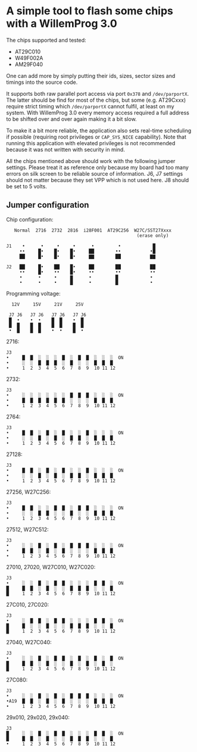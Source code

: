 A simple tool to flash some chips with a WillemProg 3.0
=======================================================

The chips supported and tested:
* AT29C010
* W49F002A
* AM29F040

One can add more by simply putting their ids, sizes, sector sizes and timings into the source code.

It supports both raw parallel port access via port `0x378` and `/dev/parportX`. The latter should be find for most of the chips, but some (e.g. AT29Cxxx) require strict timing which `/dev/parportX` cannot fulfil, at least on my system. With WillemProg 3.0 every memory access required a full address to be shifted over and over again making it a bit slow.

To make it a bit more reliable, the application also sets real-time scheduling if possible (requiring root privileges or `CAP_SYS_NICE` capability). Note that running this application with elevated privileges is not recommended because it was not written with security in mind.

All the chips mentioned above should work with the following jumper settings. Please treat it as reference only because my board had too many errors on silk screen to be reliable source of information. J6, J7 settings should not matter because they set VPP which is not used here. J8 should be set to 5 volts.

Jumper configuration
--------------------

Chip configuration:
```
   Normal  2716  2732  2816  i28F001  AT29C256  W27C/SST27Xxxx
                                                 (erase only)

J1    •      •     •     •      •         •            █
     ••     █•    █•    █•     ██        ••           •█
     ██     █•    █•    █•     ▇▇        ██           ▇▇

J2   ██     █•    ██    █•     ██        ██           ██
     ••     █•    ••    █•     ••        ••           ••
     •      •     •     ▇      •         █            •
     •      •     •     █      •         █            •
```

Programming voltage:
```
  12V     15V     21V     25V

 J7 J6   J7 J6   J7 J6   J7 J6
 █  •    •  •    █  █    •  █
 █  █    █  █    █  █    █  █
 •  █    █  █    •  •    █  •
```

2716:
```
J3
•     █  █  ░  ░  ░  █  ░  █  █  ░  ░  ░  ON
•     ░  ░  █  █  █  ░  █  ░  ░  █  █  █
•     1  2  3  4  5  6  7  8  9  10 11 12
```

2732:
```
J3
•     ░  ░  ░  ░  ░  ░  █  █  █  ░  ░  ░  ON
•     █  █  █  █  █  █  ░  ░  ░  █  █  █
•     1  2  3  4  5  6  7  8  9  10 11 12
```

2764:
```
J3
•     █  █  ░  █  ░  █  ░  ░  █  ░  ░  ░  ON
•     ░  ░  █  ░  █  ░  █  █  ░  █  █  █
•     1  2  3  4  5  6  7  8  9  10 11 12
```

27128:
```
J3
•     █  █  ░  █  ░  █  ░  ░  █  ░  ░  ░  ON
•     ░  ░  █  ░  █  ░  █  █  ░  █  █  █  
•     1  2  3  4  5  6  7  8  9  10 11 12 
```

27256, W27C256:
```
J3
•     █  █  ░  ░  █  █  ░  █  █  ░  ░  ░  ON
•     ░  ░  █  █  ░  ░  █  ░  ░  █  █  █
•     1  2  3  4  5  6  7  8  9  10 11 12
```

27512, W27C512:
```
J3
•     ░  ░  █  ░  █  ░  █  █  █  ░  ░  ░  ON
•     █  █  ░  █  ░  █  ░  ░  ░  █  █  █  
•     1  2  3  4  5  6  7  8  9  10 11 12 
```

27010, 27020, W27C010, W27C020:
```
J3
•     ░  ░  █  ░  █  █  ░  ░  ░  █  █  ░  ON
█     █  █  ░  █  ░  ░  █  █  █  ░  ░  █  
█     1  2  3  4  5  6  7  8  9  10 11 12 
```

27C010, 27C020:
```
J3
•     ░  █  █  ░  █  █  ░  ░  ░  █  █  ░  ON
█     █  ░  ░  █  ░  ░  █  █  █  ░  ░  █  
█     1  2  3  4  5  6  7  8  9  10 11 12 
```

27040, W27C040:
```
J3
•     ░  ░  █  ░  █  █  ░  █  ░  █  ░  █  ON
█     █  █  ░  █  ░  ░  █  ░  █  ░  █  ░  
█     1  2  3  4  5  6  7  8  9  10 11 12 
```

27C080:
```
J3
•     ░  ░  █  ░  █  ░  █  █  █  ░  ░  ░  ON
•A19  █  █  ░  █  ░  █  ░  ░  ░  █  █  █
•     1  2  3  4  5  6  7  8  9  10 11 12
```

29x010, 29x020, 29x040:
```
J3
█     ░  ░  █  ░  █  █  ░  ░  ░  █  █  ░  ON
█     █  █  ░  █  ░  ░  █  █  █  ░  ░  █
•     1  2  3  4  5  6  7  8  9  10 11 12
```


